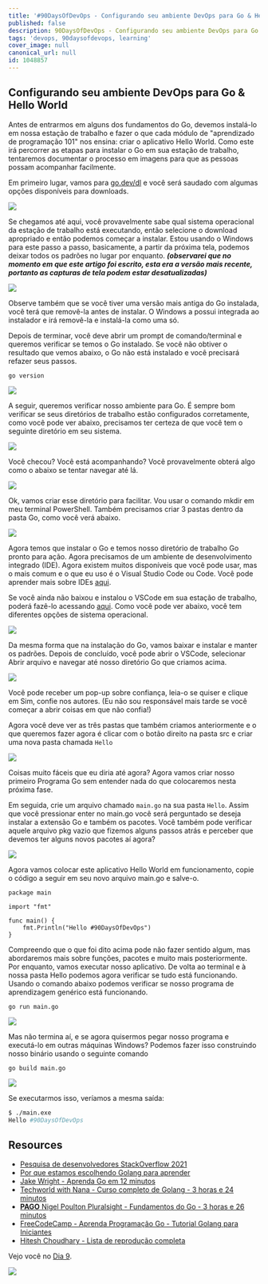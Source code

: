 ```yaml
---
title: '#90DaysOfDevOps - Configurando seu ambiente DevOps para Go & Hello World – Dia 8'
published: false
description: 90DaysOfDevOps - Configurando seu ambiente DevOps para Go & Hello World
tags: 'devops, 90daysofdevops, learning'
cover_image: null
canonical_url: null
id: 1048857
---
```


## Configurando seu ambiente DevOps para Go & Hello World

Antes de entrarmos em alguns dos fundamentos do Go, devemos instalá-lo em nossa estação de trabalho e fazer o que cada módulo de "aprendizado de programação 101" nos ensina: criar o aplicativo Hello World. Como este irá percorrer as etapas para instalar o Go em sua estação de trabalho, tentaremos documentar o processo em imagens para que as pessoas possam acompanhar facilmente.

Em primeiro lugar, vamos para [go.dev/dl](https://go.dev/dl/) e você será saudado com algumas opções disponíveis para downloads.

![](../../Days/Images/Day8_Go1.png)

Se chegamos até aqui, você provavelmente sabe qual sistema operacional da estação de trabalho está executando, então selecione o download apropriado e então podemos começar a instalar. Estou usando o Windows para este passo a passo, basicamente, a partir da próxima tela, podemos deixar todos os padrões no lugar por enquanto. **_(observarei que no momento em que este artigo foi escrito, esta era a versão mais recente, portanto as capturas de tela podem estar desatualizadas)_**

![](../../Days/Images/Day8_Go2.png)

Observe também que se você tiver uma versão mais antiga do Go instalada, você terá que removê-la antes de instalar. O Windows a possui integrada ao instalador e irá removê-la e instalá-la como uma só.

Depois de terminar, você deve abrir um prompt de comando/terminal e queremos verificar se temos o Go instalado. Se você não obtiver o resultado que vemos abaixo, o Go não está instalado e você precisará refazer seus passos.

`go version`

![](../../Days/Images/Day8_Go3.png)

A seguir, queremos verificar nosso ambiente para Go. É sempre bom verificar se seus diretórios de trabalho estão configurados corretamente, como você pode ver abaixo, precisamos ter certeza de que você tem o seguinte diretório em seu sistema.

![](../../Days/Images/Day8_Go4.png)

Você checou? Você está acompanhando? Você provavelmente obterá algo como o abaixo se tentar navegar até lá.

![](../../Days/Images/Day8_Go5.png)

Ok, vamos criar esse diretório para facilitar. Vou usar o comando mkdir em meu terminal PowerShell. Também precisamos criar 3 pastas dentro da pasta Go, como você verá abaixo.

![](../../Days/Images/Day8_Go6.png)

Agora temos que instalar o Go e temos nosso diretório de trabalho Go pronto para ação. Agora precisamos de um ambiente de desenvolvimento integrado (IDE). Agora existem muitos disponíveis que você pode usar, mas o mais comum e o que eu uso é o Visual Studio Code ou Code. Você pode aprender mais sobre IDEs [aqui](https://www.youtube.com/watch?v=vUn5akOlFXQ).

Se você ainda não baixou e instalou o VSCode em sua estação de trabalho, poderá fazê-lo acessando [aqui](https://code.visualstudio.com/download). Como você pode ver abaixo, você tem diferentes opções de sistema operacional.

![](../../Days/Images/Day8_Go7.png)

Da mesma forma que na instalação do Go, vamos baixar e instalar e manter os padrões. Depois de concluído, você pode abrir o VSCode, selecionar Abrir arquivo e navegar até nosso diretório Go que criamos acima.

![](../../Days/Images/Day8_Go8.png)

Você pode receber um pop-up sobre confiança, leia-o se quiser e clique em Sim, confie nos autores. (Eu não sou responsável mais tarde se você começar a abrir coisas em que não confia!)

Agora você deve ver as três pastas que também criamos anteriormente e o que queremos fazer agora é clicar com o botão direito na pasta src e criar uma nova pasta chamada `Hello`

![](../../Days/Images/Day8_Go9.png)

Coisas muito fáceis que eu diria até agora? Agora vamos criar nosso primeiro Programa Go sem entender nada do que colocaremos nesta próxima fase.

Em seguida, crie um arquivo chamado `main.go` na sua pasta `Hello`. Assim que você pressionar enter no main.go você será perguntado se deseja instalar a extensão Go e também os pacotes. Você também pode verificar aquele arquivo pkg vazio que fizemos alguns passos atrás e perceber que devemos ter alguns novos pacotes aí agora?

![](../../Days/Images/Day8_Go10.png)

Agora vamos colocar este aplicativo Hello World em funcionamento, copie o código a seguir em seu novo arquivo main.go e salve-o.

```
package main

import "fmt"

func main() {
    fmt.Println("Hello #90DaysOfDevOps")
}
```

Compreendo que o que foi dito acima pode não fazer sentido algum, mas abordaremos mais sobre funções, pacotes e muito mais posteriormente. Por enquanto, vamos executar nosso aplicativo. De volta ao terminal e à nossa pasta Hello podemos agora verificar se tudo está funcionando. Usando o comando abaixo podemos verificar se nosso programa de aprendizagem genérico está funcionando.

```
go run main.go
```

![](../../Days/Images/Day8_Go11.png)

Mas não termina aí, e se agora quisermos pegar nosso programa e executá-lo em outras máquinas Windows? Podemos fazer isso construindo nosso binário usando o seguinte comando

```
go build main.go
```

![](../../Days/Images/Day8_Go12.png)

Se executarmos isso, veríamos a mesma saída:

```bash
$ ./main.exe
Hello #90DaysOfDevOps
```

## Resources

- [Pesquisa de desenvolvedores StackOverflow 2021](https://insights.stackoverflow.com/survey/2021)
- [Por que estamos escolhendo Golang para aprender](https://www.youtube.com/watch?v=7pLqIIAqZD4&t=9s)
- [Jake Wright - Aprenda Go em 12 minutos](https://www.youtube.com/watch?v=C8LgvuEBraI&t=312s)
- [Techworld with Nana - Curso completo de Golang - 3 horas e 24 minutos](https://www.youtube.com/watch?v=yyUHQIec83I)
- [**PAGO** Nigel Poulton Pluralsight - Fundamentos do Go - 3 horas e 26 minutos](https://www.pluralsight.com/courses/go-fundamentals)
- [FreeCodeCamp - Aprenda Programação Go - Tutorial Golang para Iniciantes](https://www.youtube.com/watch?v=YS4e4q9oBaU&t=1025s)
- [Hitesh Choudhary - Lista de reprodução completa](https://www.youtube.com/playlist?list=PLRAV69dS1uWSR89FRQGZ6q9BR2b44Tr9N)

Vejo você no [Dia 9](day09.md).

![](../../Days/Images/Day8_Go13.png)
